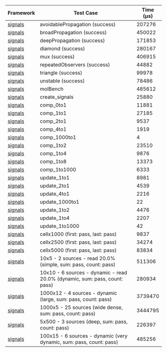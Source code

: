 | Framework | Test Case | Time (μs) |
| --- | --- | --- |
| [signals](https://github.com/rodydavis/signals.dart) | avoidablePropagation (success) | 207276 |
| [signals](https://github.com/rodydavis/signals.dart) | broadPropagation (success) | 450022 |
| [signals](https://github.com/rodydavis/signals.dart) | deepPropagation (success) | 171853 |
| [signals](https://github.com/rodydavis/signals.dart) | diamond (success) | 280167 |
| [signals](https://github.com/rodydavis/signals.dart) | mux (success) | 406915 |
| [signals](https://github.com/rodydavis/signals.dart) | repeatedObservers (success) | 44882 |
| [signals](https://github.com/rodydavis/signals.dart) | triangle (success) | 99978 |
| [signals](https://github.com/rodydavis/signals.dart) | unstable (success) | 78486 |
| [signals](https://github.com/rodydavis/signals.dart) | molBench | 485612 |
| [signals](https://github.com/rodydavis/signals.dart) | create_signals | 25880 |
| [signals](https://github.com/rodydavis/signals.dart) | comp_0to1 | 11881 |
| [signals](https://github.com/rodydavis/signals.dart) | comp_1to1 | 27185 |
| [signals](https://github.com/rodydavis/signals.dart) | comp_2to1 | 9537 |
| [signals](https://github.com/rodydavis/signals.dart) | comp_4to1 | 1919 |
| [signals](https://github.com/rodydavis/signals.dart) | comp_1000to1 | 4 |
| [signals](https://github.com/rodydavis/signals.dart) | comp_1to2 | 23510 |
| [signals](https://github.com/rodydavis/signals.dart) | comp_1to4 | 9876 |
| [signals](https://github.com/rodydavis/signals.dart) | comp_1to8 | 13373 |
| [signals](https://github.com/rodydavis/signals.dart) | comp_1to1000 | 6333 |
| [signals](https://github.com/rodydavis/signals.dart) | update_1to1 | 8981 |
| [signals](https://github.com/rodydavis/signals.dart) | update_2to1 | 4539 |
| [signals](https://github.com/rodydavis/signals.dart) | update_4to1 | 2216 |
| [signals](https://github.com/rodydavis/signals.dart) | update_1000to1 | 22 |
| [signals](https://github.com/rodydavis/signals.dart) | update_1to2 | 4476 |
| [signals](https://github.com/rodydavis/signals.dart) | update_1to4 | 2207 |
| [signals](https://github.com/rodydavis/signals.dart) | update_1to1000 | 42 |
| [signals](https://github.com/rodydavis/signals.dart) | cellx1000 (first: pass, last: pass) | 9837 |
| [signals](https://github.com/rodydavis/signals.dart) | cellx2500 (first: pass, last: pass) | 34274 |
| [signals](https://github.com/rodydavis/signals.dart) | cellx5000 (first: pass, last: pass) | 83834 |
| [signals](https://github.com/rodydavis/signals.dart) | 10x5 - 2 sources - read 20.0% (simple, sum: pass, count: pass) | 511306 |
| [signals](https://github.com/rodydavis/signals.dart) | 10x10 - 6 sources - dynamic - read 20.0% (dynamic, sum: pass, count: pass) | 280934 |
| [signals](https://github.com/rodydavis/signals.dart) | 1000x12 - 4 sources - dynamic (large, sum: pass, count: pass) | 3739470 |
| [signals](https://github.com/rodydavis/signals.dart) | 1000x5 - 25 sources (wide dense, sum: pass, count: pass) | 3444795 |
| [signals](https://github.com/rodydavis/signals.dart) | 5x500 - 3 sources (deep, sum: pass, count: pass) | 226397 |
| [signals](https://github.com/rodydavis/signals.dart) | 100x15 - 6 sources - dynamic (very dynamic, sum: pass, count: pass) | 485256 |

